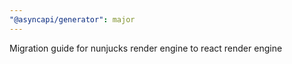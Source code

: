 ```yaml
---
"@asyncapi/generator": major
---
```


Migration guide for nunjucks render engine to react render engine